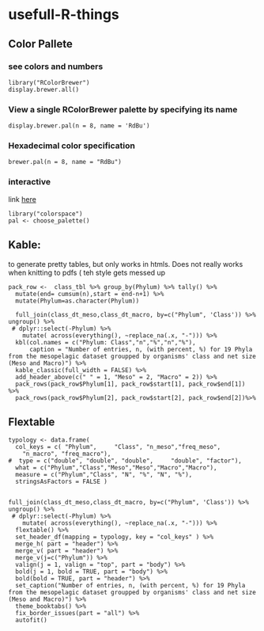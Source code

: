 # usefull-R-things

## Color Pallete

### see colors and numbers
```
library("RColorBrewer")
display.brewer.all()
```
### View a single RColorBrewer palette by specifying its name
```
display.brewer.pal(n = 8, name = 'RdBu')
```
### Hexadecimal color specification 
```
brewer.pal(n = 8, name = "RdBu")
```
### interactive 

link [here](https://www.nceas.ucsb.edu/sites/default/files/2020-04/colorPaletteCheatsheet.pdf)
```
library("colorspace")
pal <- choose_palette()
```

## Kable:
 to generate pretty tables, but only works in htmls. Does not really works when knitting to pdfs ( teh style gets messed up
```
pack_row <-  class_tbl %>% group_by(Phylum) %>% tally() %>% 
  mutate(end= cumsum(n),start = end-n+1) %>% 
  mutate(Phylum=as.character(Phylum))
  
  full_join(class_dt_meso,class_dt_macro, by=c("Phylum", 'Class')) %>% ungroup() %>% 
 # dplyr::select(-Phylum) %>% 
    mutate( across(everything(), ~replace_na(.x, "-"))) %>% 
  kbl(col.names = c("Phylum: Class","n","%","n","%"),
      caption = "Number of entries, n, (with percent, %) for 19 Phyla from the mesopelagic dataset groupped by organisms' class and net size (Meso and Macro)") %>% 
  kable_classic(full_width = FALSE) %>%
  add_header_above(c(" " = 1, "Meso" = 2, "Macro" = 2)) %>%
  pack_rows(pack_row$Phylum[1], pack_row$start[1], pack_row$end[1]) %>%
  pack_rows(pack_row$Phylum[2], pack_row$start[2], pack_row$end[2])%>%
```
## Flextable
```
typology <- data.frame(
  col_keys = c( "Phylum",     "Class", "n_meso","freq_meso",
    "n_macro", "freq_macro"),
#  type = c("double", "double", "double",     "double", "factor"),
  what = c("Phylum","Class","Meso","Meso","Macro","Macro"),
  measure = c("Phylum","Class", "N", "%", "N", "%"),
  stringsAsFactors = FALSE )


full_join(class_dt_meso,class_dt_macro, by=c("Phylum", 'Class')) %>% ungroup() %>% 
 # dplyr::select(-Phylum) %>% 
    mutate( across(everything(), ~replace_na(.x, "-"))) %>% 
  flextable() %>% 
  set_header_df(mapping = typology, key = "col_keys" ) %>% 
  merge_h( part = "header") %>% 
  merge_v( part = "header") %>% 
  merge_v(j=c("Phylum")) %>% 
  valign(j = 1, valign = "top", part = "body") %>% 
  bold(j = 1, bold = TRUE, part = "body") %>% 
  bold(bold = TRUE, part = "header") %>% 
  set_caption("Number of entries, n, (with percent, %) for 19 Phyla from the mesopelagic dataset groupped by organisms' class and net size (Meso and Macro)") %>% 
  theme_booktabs() %>% 
  fix_border_issues(part = "all") %>% 
  autofit()
  ```
